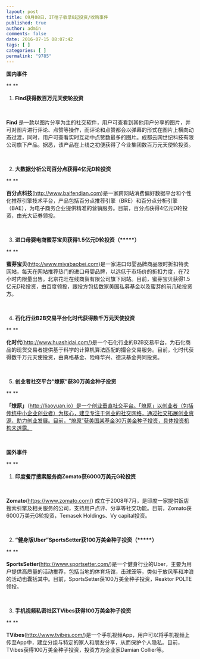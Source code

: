 ```yaml
---
layout: post
title: 09月08日，IT桔子收录8起投资/收购事件
published: true
author: admin
comments: false
date: 2016-07-15 08:07:42
tags: [ ]
categories: [ ]
permalink: "9785"
---
```

**国内事件**

** **

1. **Find获得数百万元天使轮投资**

&nbsp;

**Find** 是一款以图片分享为主的社交软件，用户可查看到其他用户分享的图片，并可对图片进行评论、点赞等操作，而评论和点赞都会以弹幕的形式在图片上横向动态过渡，同时，用户可查看实时互动中点赞数最多的图片。成都云网世纪科技有限公司旗下产品。据悉，该产品在上线之初便获得了今业集团数百万元天使轮投资。

&nbsp;

2. **大数据分析公司百分点获得4亿元D轮投资**

** **

**百分点科技**(http://www.baifendian.com)是一家跨网站消费偏好数据平台和个性化推荐引擎技术平台，产品包括百分点推荐引擎（BRE）和百分点分析引擎（BAE），为电子商务企业提供精准的营销服务。目前，百分点获得4亿元D轮投资，由光大证券领投。

&nbsp;

3. **进口母婴电商蜜芽宝贝获得1.5亿元D轮投资（\*****）**

** **

**蜜芽宝贝**(http://www.miyabaobei.com)是一家进口母婴品牌商品限时折扣特卖网站，每天在网站推荐热门的进口母婴品牌，以远低于市场价的折扣力度，在72小时内限量出售。北京花旺在线商贸有限公司旗下网站。目前，蜜芽宝贝获得1.5亿元D轮投资，由百度领投，跟投方包括数家美国私募基金以及蜜芽的前几轮投资方。

&nbsp;

4. **石化行业B2B交易平台化时代获得数千万元天使投资**

** **

**化时代**(http://www.huashidai.com/)是一个石化行业的B2B交易平台，为石化商品的现货交易者提供基于科学的计算机算法匹配的撮合交易服务。目前，化时代获得数千万元天使投资，由真格基金、险峰华兴、德沃基金共同投资。

&nbsp;

5. **创业者社交平台“燎原”获30万美金种子投资**

** **

**「燎原」**（http://liaoyuan.io）是一个创业垂直社交平台。「燎原」以创业者（包括传统中小企业创业者）为核心，建立专注于创业的社交网络，通过社交拓展创业资源，助力创业发展。目前，“燎原”获美国某基金30万美金种子投资，具体投资机构未透露。

&nbsp;

**国外事件**

** **

1. **印度餐厅搜索服务商Zomato获6000万美元G轮投资**

&nbsp;

**Zomato**(https://www.zomato.com/) 成立于2008年7月，是印度一家提供饭店搜索引擎及相关服务的公司，支持用户点评、分享等社交功能。目前，Zomato获6000万美元G轮投资，Temasek Holdings、Vy capital投资。

&nbsp;

2. **“健身版Uber”SportsSetter获100万美金种子投资（\*****）**

** **

**SportsSetter**(http://www.sportsetter.com/)是一个健身行业的Uber，主要为用户提供高质量的活动推荐，包括当地的体育场馆，击球笼等，类似于放风筝和冲浪的活动也囊括其中。目前，SportsSetter获100万美金种子投资，Reaktor POLTE 领投。

&nbsp;

3. **手机视频私密社区TVibes获得100万美金种子投资**

** **

**TVibes**(http://www.tvibes.com/)是一个手机视频App，用户可以将手机视频上传至App中，建立分组与特定的家人和朋友分享，从而保护个人隐私。目前，TVibes获得100万美金种子投资，投资方为企业家Damian Collier等。